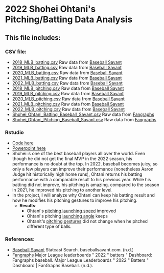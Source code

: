 # 2022 Shohei Ohtani's Pitching/Batting Data Analysis

## This file includes:



### CSV file:
- [2018_MLB_batting.csv](https://github.com/ollill0823/005.UCLA_extension_R-Exploratory-Data-Analysis-and-Visualization/blob/main/010.2022_Shohei_Ohtani/2018_MLB_batting.csv) Raw data from [Baseball Savant](https://baseballsavant.mlb.com/statcast_search%20choosing%20Shohei%20Ohtani's%20pitching%20result)
- [2019_MLB_batting.csv](https://github.com/ollill0823/005.UCLA_extension_R-Exploratory-Data-Analysis-and-Visualization/blob/main/010.2022_Shohei_Ohtani/2018_MLB_batting.csv) Raw data from [Baseball Savant](https://baseballsavant.mlb.com/statcast_search%20choosing%20Shohei%20Ohtani's%20pitching%20result)
- [2020_MLB_batting.csv](https://github.com/ollill0823/005.UCLA_extension_R-Exploratory-Data-Analysis-and-Visualization/blob/main/010.2022_Shohei_Ohtani/2018_MLB_batting.csv) Raw data from [Baseball Savant](https://baseballsavant.mlb.com/statcast_search%20choosing%20Shohei%20Ohtani's%20pitching%20result)
- [2021_MLB_batting.csv](https://github.com/ollill0823/005.UCLA_extension_R-Exploratory-Data-Analysis-and-Visualization/blob/main/010.2022_Shohei_Ohtani/2018_MLB_batting.csv) Raw data from [Baseball Savant](https://baseballsavant.mlb.com/statcast_search%20choosing%20Shohei%20Ohtani's%20pitching%20result)
- [2022_MLB_batting.csv](https://github.com/ollill0823/005.UCLA_extension_R-Exploratory-Data-Analysis-and-Visualization/blob/main/010.2022_Shohei_Ohtani/2018_MLB_batting.csv) Raw data from [Baseball Savant](https://baseballsavant.mlb.com/statcast_search%20choosing%20Shohei%20Ohtani's%20pitching%20result)
- [2018_MLB_pitching.csv](https://github.com/ollill0823/005.UCLA_extension_R-Exploratory-Data-Analysis-and-Visualization/blob/main/010.2022_Shohei_Ohtani/2018_MLB_batting.csv) Raw data from [Baseball Savant](https://baseballsavant.mlb.com/statcast_search%20choosing%20Shohei%20Ohtani's%20pitching%20result)
- [2019_MLB_pitching.csv](https://github.com/ollill0823/005.UCLA_extension_R-Exploratory-Data-Analysis-and-Visualization/blob/main/010.2022_Shohei_Ohtani/2018_MLB_batting.csv) Raw data from [Baseball Savant](https://baseballsavant.mlb.com/statcast_search%20choosing%20Shohei%20Ohtani's%20pitching%20result)
- [2020_MLB_pitching.csv](https://github.com/ollill0823/005.UCLA_extension_R-Exploratory-Data-Analysis-and-Visualization/blob/main/010.2022_Shohei_Ohtani/2018_MLB_batting.csv) Raw data from [Baseball Savant](https://baseballsavant.mlb.com/statcast_search%20choosing%20Shohei%20Ohtani's%20pitching%20result)
- [2021_MLB_pitching.csv](https://github.com/ollill0823/005.UCLA_extension_R-Exploratory-Data-Analysis-and-Visualization/blob/main/010.2022_Shohei_Ohtani/2018_MLB_batting.csv) Raw data from [Baseball Savant](https://baseballsavant.mlb.com/statcast_search%20choosing%20Shohei%20Ohtani's%20pitching%20result)
- [2022_MLB_pitching.csv](https://github.com/ollill0823/005.UCLA_extension_R-Exploratory-Data-Analysis-and-Visualization/blob/main/010.2022_Shohei_Ohtani/2018_MLB_batting.csv) Raw data from [Baseball Savant](https://baseballsavant.mlb.com/statcast_search%20choosing%20Shohei%20Ohtani's%20pitching%20result)
- [Shohei_Ohtani_Batting_Baseball_Savant.csv](https://github.com/ollill0823/005.UCLA_extension_R-Exploratory-Data-Analysis-and-Visualization/blob/main/010.2022_Shohei_Ohtani/Shohei_Ohtani_Batting_Baseball_Savant.csv) Raw data from [Fangraphs](https://www.fangraphs.com/leaders.aspx?pos=all&stats=bat&lg=all&qual=20&type=8&season=2022&month=0&season1=2022&ind=0&team=0&rost=0&age=0&filter=&players=0)
- [Shohei_Ohtani_Pitching_Baseball_Savant.csv](https://github.com/ollill0823/005.UCLA_extension_R-Exploratory-Data-Analysis-and-Visualization/blob/main/010.2022_Shohei_Ohtani/Shohei_Ohtani_Pitching_Baseball_Savant.csv) Raw data from [Fangraphs](https://www.fangraphs.com/leaders.aspx?pos=all&stats=bat&lg=all&qual=20&type=8&season=2022&month=0&season1=2022&ind=0&team=0&rost=0&age=0&filter=&players=0)





### Rstudio
- [Code here](https://github.com/ollill0823/005.UCLA_extension_R-Exploratory-Data-Analysis-and-Visualization/blob/main/010.2022_Shohei_Ohtani/Shohei_Ohtani_analysis.ipynb) 
- [Powerpoint here](https://docs.google.com/presentation/d/1aCubLpRF2-DRmsGPqF7a06nERPIdIwWh/edit?usp=share_link&ouid=117434447847034760525&rtpof=true&sd=true)
- Shohei is one of the best baseball players all over the world. Even though he did not get the final MVP in the 2022 season, his performance is no doubt at the top. In 2022, baseball becomes juicy, so only a few players can improve their performance (nonetheless Aaron Judge hit historically high home runs), Ohtani returns his batting performance with a comparable result to his previous year. While his batting did not improve, his pitching is amazing. compared to the season in 2021, he improved his pitching to another level. 
- In the project, I will analyze why Ohtani can keep his batting result and how he modifies his pitching gestures to improve his pitching.
   - **Results**: 
      - Ohtani's [pitching launching speed](https://github.com/ollill0823/005.UCLA_extension_R-Exploratory-Data-Analysis-and-Visualization/blob/main/010.2022_Shohei_Ohtani/image/Ohtani's%20launch%20speed's%20dnesity%20distribution.png) improved
      - Ohtani's pitching [launching angle](https://github.com/ollill0823/005.UCLA_extension_R-Exploratory-Data-Analysis-and-Visualization/blob/main/010.2022_Shohei_Ohtani/image/Ohtani_Batting_launch%20angle-3.png) keeps
      - Ohtanit's [pitching gestures](https://github.com/ollill0823/005.UCLA_extension_R-Exploratory-Data-Analysis-and-Visualization/blob/main/010.2022_Shohei_Ohtani/image/Ohtani's%20pitching%20release%20position%20by%20date-2.png) did not change when he pitched different type of balls.



### References:
- [Baseball Savant](https://baseballsavant.mlb.com/statcast_search%20choosing%20Shohei%20Ohtani's%20pitching%20result) Statcast Search. baseballsavant.com. (n.d.)
- [Fangraphs](https://www.fangraphs.com/leaders.aspx?pos=all&stats=bat&lg=all&qual=20&type=8&season=2022&month=0&season1=2022&ind=0&team=0&rost=0&age=0&filter=&players=0) Major League leaderboards " 2022 " batters " Dashboard: Fangraphs baseball. Major League Leaderboards " 2022 " Batters " Dashboard | FanGraphs Baseball. (n.d.).


